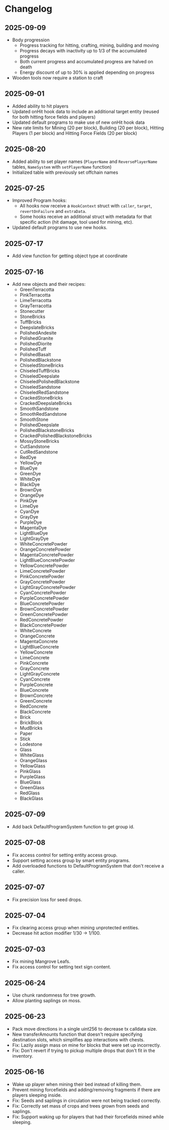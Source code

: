 # Changelog

## 2025-09-09

- Body progression
    - Progress tracking for hitting, crafting, mining, building and moving
    - Progress decays with inactivity up to 1/3 of the accumulated progress
    - Both current progress and accumulated progress are halved on death
    - Energy discount of up to 30% is applied depending on progress
- Wooden tools now require a station to craft

## 2025-09-01

- Added ability to hit players
- Updated onHit hook data to include an additional target entity (reused for both hitting force fields and players)
- Updated default programs to make use of new onHit hook data
- New rate limits for Mining (20 per block), Building (20 per block), Hitting Players (1 per block) and Hitting Force Fields (20 per block)

## 2025-08-20

- Added ability to set player names (`PlayerName` and `ReversePlayerName` tables, `NameSystem` with `setPlayerName` function)
- Initialized table with previously set offchain names

## 2025-07-25

- Improved Program hooks:
  - All hooks now receive a `HookContext` struct with `caller`, `target`, `revertOnFailure` and `extraData`.
  - Some hooks receive an additional struct with metadata for that specific action (hit damage, tool used for mining, etc).
- Updated default programs to use new hooks.

## 2025-07-17

- Add view function for getting object type at coordinate

## 2025-07-16

- Add new objects and their recipes:
  - GreenTerracotta
  - PinkTerracotta
  - LimeTerracotta
  - GrayTerracotta
  - Stonecutter
  - StoneBricks
  - TuffBricks
  - DeepslateBricks
  - PolishedAndesite
  - PolishedGranite
  - PolishedDiorite
  - PolishedTuff
  - PolishedBasalt
  - PolishedBlackstone
  - ChiseledStoneBricks
  - ChiseledTuffBricks
  - ChiseledDeepslate
  - ChiseledPolishedBlackstone
  - ChiseledSandstone
  - ChiseledRedSandstone
  - CrackedStoneBricks
  - CrackedDeepslateBricks
  - SmoothSandstone
  - SmoothRedSandstone
  - SmoothStone
  - PolishedDeepslate
  - PolishedBlackstoneBricks
  - CrackedPolishedBlackstoneBricks
  - MossyStoneBricks
  - CutSandstone
  - CutRedSandstone
  - RedDye
  - YellowDye
  - BlueDye
  - GreenDye
  - WhiteDye
  - BlackDye
  - BrownDye
  - OrangeDye
  - PinkDye
  - LimeDye
  - CyanDye
  - GrayDye
  - PurpleDye
  - MagentaDye
  - LightBlueDye
  - LightGrayDye
  - WhiteConcretePowder
  - OrangeConcretePowder
  - MagentaConcretePowder
  - LightBlueConcretePowder
  - YellowConcretePowder
  - LimeConcretePowder
  - PinkConcretePowder
  - GrayConcretePowder
  - LightGrayConcretePowder
  - CyanConcretePowder
  - PurpleConcretePowder
  - BlueConcretePowder
  - BrownConcretePowder
  - GreenConcretePowder
  - RedConcretePowder
  - BlackConcretePowder
  - WhiteConcrete
  - OrangeConcrete
  - MagentaConcrete
  - LightBlueConcrete
  - YellowConcrete
  - LimeConcrete
  - PinkConcrete
  - GrayConcrete
  - LightGrayConcrete
  - CyanConcrete
  - PurpleConcrete
  - BlueConcrete
  - BrownConcrete
  - GreenConcrete
  - RedConcrete
  - BlackConcrete
  - Brick
  - BrickBlock
  - MudBricks
  - Paper
  - Stick
  - Lodestone
  - Glass
  - WhiteGlass
  - OrangeGlass
  - YellowGlass
  - PinkGlass
  - PurpleGlass
  - BlueGlass
  - GreenGlass
  - RedGlass
  - BlackGlass

## 2025-07-09

- Add back DefaultProgramSystem function to get group id.

## 2025-07-08

- Fix access control for setting entity access group.
- Support setting access group by smart entity programs.
- Add overloaded functions to DefaultProgramSystem that don't receive a caller.

## 2025-07-07

- Fix precision loss for seed drops.

## 2025-07-04

- Fix clearing access group when mining unprotected entities.
- Decrease hit action modifier 1/30 -> 1/100.

## 2025-07-03

- Fix mining Mangrove Leafs.
- Fix access control for setting text sign content.

## 2025-06-24

- Use chunk randomness for tree growth.
- Allow planting saplings on moss.

## 2025-06-23

- Pack move directions in a single uint256 to decrease tx calldata size.
- New transferAmounts function that doesn't require specifying destination slots, which simplifies app interactions with chests.
- Fix: Lazily assign mass on mine for blocks that were set up incorrectly.
- Fix: Don't revert if trying to pickup multiple drops that don't fit in the inventory.

## 2025-06-16

- Wake up player when mining their bed instead of killing them.
- Prevent mining forcefields and adding/removing fragments if there are players sleeping inside.
- Fix: Seeds and saplings in circulation were not being tracked correctly.
- Fix: Correctly set mass of crops and trees grown from seeds and saplings.
- Fix: Support waking up for players that had their forcefields mined while sleeping.
